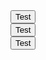 <!--
<button class="sassButton" onclick="sass()">Sass</button>
<button class="jsButton">JavaScript</button>
-->

<div class="flex">
    <div class="buttonPos"><button>Test</button></div>
    <div class="buttonPos"><button>Test</button></div>
    <div class="buttonPos"><button>Test</button></div>
</div>




<script>
    /*
    function sass() {
        window.location.href = "{{ site.baseurl }}/sass";
    }
    */
</script>

